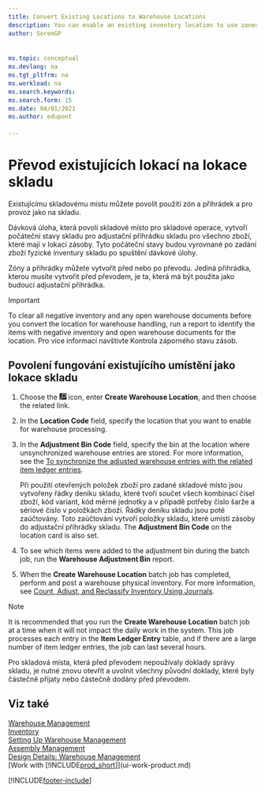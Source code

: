 ```yaml
---
title: Convert Existing Locations to Warehouse Locations
description: You can enable an existing inventory location to use zones and bins and to operate as a warehouse location.
author: SorenGP


ms.topic: conceptual
ms.devlang: na
ms.tgt_pltfrm: na
ms.workload: na
ms.search.keywords:
ms.search.form: 15
ms.date: 04/01/2021
ms.author: edupont

---
```

# Převod existujících lokací na lokace skladu
Existujícímu skladovému místu můžete povolit použití zón a přihrádek a pro provoz jako na skladu.

Dávková úloha, která povolí skladové místo pro skladové operace, vytvoří počáteční stavy skladu pro adjustační přihrádku skladu pro všechno zboží, které mají v lokaci zásoby. Tyto počáteční stavy budou vyrovnané po zadání zboží fyzické inventury skladu po spuštění dávkové úlohy.

Zóny a přihrádky můžete vytvořit před nebo po převodu. Jediná přihrádka, kterou musíte vytvořit před převodem, je ta, která má být použita jako budoucí adjustační přihrádka.

> [!IMPORTANT]  
> To clear all negative inventory and any open warehouse documents before you convert the location for warehouse handling, run a report to identify the items with negative inventory and open warehouse documents for the location. Pro více informací navštivte Kontrola záporného stavu zásob.

## Povolení fungování existujícího umístění jako lokace skladu
1. Choose the ![Lightbulb that opens the Tell Me feature.](media/ui-search/search_small.png "Tell me what you want to do") icon, enter **Create Warehouse Location**, and then choose the related link.
2. In the **Location Code** field, specify the location that you want to enable for warehouse processing.
3. In the **Adjustment Bin Code** field, specify the bin at the location where unsynchronized warehouse entries are stored. For more information, see the [To synchronize the adjusted warehouse entries with the related item ledger entries](inventory-how-count-adjust-reclassify.md#to-synchronize-the-adjusted-warehouse-entries-with-the-related-item-ledger-entries).

   Při použití otevřených položek zboží pro zadané skladové místo jsou vytvořeny řádky deníku skladu, které tvoří součet všech kombinací čísel zboží, kód variant, kód měrné jednotky a v případě potřeby číslo šarže  a sériové číslo  v položkách zboží. Řádky deníku skladu jsou poté zaúčtovány. Toto zaúčtování vytvoří položky skladu, které umístí zásoby do adjustační přihrádky skladu. The **Adjustment Bin Code** on the location card is also set.

4. To see which items were added to the adjustment bin during the batch job, run the **Warehouse Adjustment Bin** report.
5. When the **Create Warehouse Location** batch job has completed, perform and post a warehouse physical inventory. For more information, see [Count, Adjust, and Reclassify Inventory Using Journals](inventory-how-count-adjust-reclassify.md).

> [!NOTE]  
> It is recommended that you run the **Create Warehouse Location** batch job at a time when it will not impact the daily work in the system. This job processes each entry in the **Item Ledger Entry** table, and if there are a large number of item ledger entries, the job can last several hours.

Pro skladová místa, která před převodem nepoužívaly doklady správy skladu, je nutné znovu otevřít a uvolnit všechny původní doklady, které byly částečně přijaty nebo částečně dodány před převodem.

## Viz také
[Warehouse Management](warehouse-manage-warehouse.md)  
[Inventory](inventory-manage-inventory.md)  
[Setting Up Warehouse Management](warehouse-setup-warehouse.md)     
[Assembly Management](assembly-assemble-items.md)    
[Design Details: Warehouse Management](design-details-warehouse-management.md)  
[Work with [!INCLUDE[prod_short](includes/prod_short.md)]](ui-work-product.md)


[!INCLUDE[footer-include](includes/footer-banner.md)]